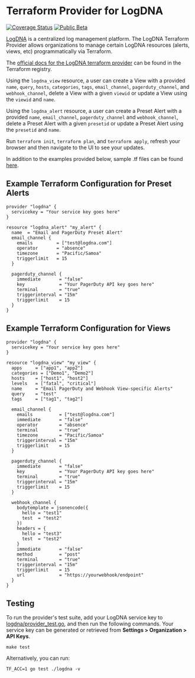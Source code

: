 # Terraform Provider for LogDNA

[![Coverage Status](https://coveralls.io/repos/github/logdna/terraform-provider-logdna/badge.svg?branch=main)](https://coveralls.io/github/logdna/terraform-provider-logdna?branch=main)
[![Public Beta](https://img.shields.io/badge/-Public%20Beta-404346?style=flat)](#)

[LogDNA](https://logdna.com) is a centralized log management platform. The LogDNA Terraform Provider allows organizations to manage certain LogDNA resources (alerts, views, etc) programmatically via Terraform.

The [official docs for the LogDNA terraform provider](https://registry.terraform.io/providers/logdna/logdna/latest/docs) can be found in the Terraform registry.

Using the `logdna_view` resource, a user can create a View with a provided `name`, `query`, `hosts`, `categories`, `tags`, `email_channel`, `pagerduty_channel`, and `webhook_channel`, delete a View with a given `viewid` or update a View using the `viewid` and `name`.

Using the `logdna_alert` resource, a user can create a Preset Alert with a provided `name`, `email_channel`, `pagerduty_channel` and `webhook_channel`, delete a Preset Alert with a given `presetid` or update a Preset Alert using the `presetid` and `name`.

Run `terraform init`, `terraform plan`, and `terraform apply`, refresh your browser and then navigate to the UI to see your updates.

In addition to the examples provided below, sample .tf files can be found [here](https://github.com/logdna/terraform-provider-logdna/tree/main/examples).

## Example Terraform Configuration for Preset Alerts
```
provider "logdna" {
  servicekey = "Your service key goes here"
}

resource "logdna_alert" "my_alert" {
  name  = "Email and PagerDuty Preset Alert"
  email_channel {    
    emails         = ["test@logdna.com"]                 
    operator       = "absence"
    timezone       = "Pacific/Samoa"
    triggerlimit   = 15                  
  }

  pagerduty_channel {
    immediate       = "false"
    key             = "Your PagerDuty API key goes here"
    terminal        = "true"
    triggerinterval = "15m"
    triggerlimit    = 15
  }
}
```

## Example Terraform Configuration for Views
```
provider "logdna" {
  servicekey = "Your service key goes here"
}

resource "logdna_view" "my_view" {
  apps     = ["app1", "app2"]
  categories = ["Demo1", "Demo2"]
  hosts    = ["host1", "host2"]
  levels   = ["fatal", "critical"]
  name     = "Email PagerDuty and Webhook View-specific Alerts"
  query    = "test"
  tags     = ["tag1", "tag2"]

  email_channel {
    emails          = ["test@logdna.com"]
    immediate       = "false"
    operator        = "absence"
    terminal        = "true"
    timezone        = "Pacific/Samoa"
    triggerinterval = "15m"
    triggerlimit    = 15
  }

  pagerduty_channel {
    immediate       = "false"
    key             = "Your PagerDuty API key goes here"
    terminal        = "true"
    triggerinterval = "15m"
    triggerlimit    = 15
  }

  webhook_channel {
    bodytemplate = jsonencode({
      hello = "test1"
      test  = "test2"
    })
    headers = {
      hello = "test3"
      test  = "test2"
    }
    immediate       = "false"
    method          = "post"
    terminal        = "true"
    triggerinterval = "15m"
    triggerlimit    = 15
    url             = "https://yourwebhook/endpoint"
  }
}
```

## Testing

To run the provider's test suite, add your LogDNA service key to [logdna/provider_test.go](https://github.com/logdna/terraform-provider-logdna/blob/main/logdna/provider_test.go), and then run the following commands. Your service key can be generated or retrieved from **Settings > Organization > API Keys**.

```
make test
```

Alternatively, you can run:

```
TF_ACC=1 go test ./logdna -v
```
